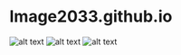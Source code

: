 # Image2033.github.io
![alt text](https://i.postimg.cc/1Xj7dVZv/2019-12-14-1.png)
![alt text](https://i.postimg.cc/bvyMshLH/2019-12-14-4.png)
![alt text](https://i.postimg.cc/5ty3hNnG/2019-12-14-2.png)
